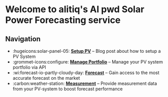 # Welcome to alitiq's AI pwd Solar Power Forecasting service


## Navigation

<div class="grid cards" markdown>

- :hugeicons:solar-panel-05: __[Setup PV]__ – Blog post about how to setup a PV System
- :grommet-icons:configure: __[Manage Portfolio]__ – Manage your PV system portfolio via API
- :wi:forecast-io-partly-cloudy-day: __[Forecast]__ – Gain access to the most accurate forecast on the market
- :carbon:weather-station: __[Measurement]__ – Provide measurement data from your PV-system to boost forecast performance

</div>

  [Setup PV]: https://docs.alitiq.com/knowledge/2025/02/02/-setup-your-pv-system-for-solar-power-forecast--alitiq/
  [Manage Portfolio]: https://docs.alitiq.com/solar_power_forecast/setup_pv_portfolio_forecast/
  [Forecast]: https://docs.alitiq.com/solar_power_forecast/pv_solar_power_forecast/
  [Measurement]: https://docs.alitiq.com/solar_power_forecast/push_pv_measurement/